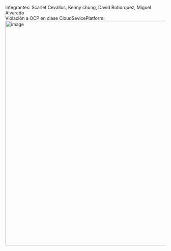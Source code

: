 Integrantes: Scarlet Cevallos, Kenny chung, David Bohorquez, Miguel Alvarado \
Violación a OCP en clase CloudSevicePlatform:
<img width="1231" height="703" alt="image" src="https://github.com/user-attachments/assets/d5c15716-8dd7-4604-ae80-8ee7cc1c801c" />
